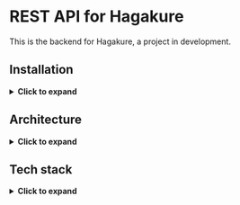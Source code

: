 # REST API for Hagakure

This is the backend for Hagakure, a project in development.

## Installation

<details>
  <summary><b>Click to expand</b></summary>

  <br>

  **Runtime and dependencies**

  This project currently runs on the Bun 1.0.29 runtime. If you don't have it installed, I advise you just [install the latest version](https://bun.sh/) and it should work.

  With Bun installed, run the following command to install the project's dependencies:
  ```bash
  bun install
  ```
  **Database**

  This project requires a Postgres database.  If you have [Docker](https://www.docker.com/) installed, you can use the provided `docker-compose.yml` file to start and stop a DB container by running these commands:
  ```bash
  bun run db:up

  bun run db:down
  ```

  **Environment variables**

  With a Postgres database running, copy the contents of `.env.template` to a new file called `.env` and fill in the environment variables with your database connection string and the desired port you want to run the application on.

  Then run the Drizzle commands to initialize the database schema.

  ```bash
  bun run db:generate

  bun run db:migrate
  ```

  Remember to run migrations after making changes to the database schema:

  ```bash
  bun run db:migrate
  ```

  Always commit the new migration files generated in `./drizzle`!

  **Setup complete and additional scripts**

  With these steps done, you're ready to start the development server:
  ```bash
  bun run dev
  ```
  Happy coding!

  **Additional scripts you should be aware of (WIP):**

  ```bash
  # lint and format the project with Biome
  bun run lint:fix

  ...
  ```
</details>

## Architecture
<details>
  <summary><b>Click to expand</b></summary>

  <br>

  This project implements a few concepts from Clean Architecture (or at least attempts to), represented through this image:

  <p align="center">
    <img src="./docs/ca-diagram.png" width="400">
  </p>

  <br>

  The core of the application are it's domain entities, use cases and business logic. They must not have have any external dependencies. The Domain layer is where application entities and data structures are contained and can be found at `src/core/domain`. The Application layer has business logic that implements the use cases of the system - located in `src/core/application`.

  Outside of this core, the application has an Infrastructure layer, where external dependencies like databases and HTTP servers can be interacted with, and a Presentation layer, where the application can be interacted with - in this case, defining controller classes that handle HTTP requests and responses and invoke the correct use cases.

  As a rule, each layer cannot have dependencies from an outermost layer - instead relying on interfaces and the Dependency Inversion principle.

</details>

## Tech stack
<details>
  <summary><b>Click to expand</b></summary>

  <br>

  This application is built using:
  - [Bun]((https://bun.sh/)) (runtime)
  - [ElysiaJS](https://elysiajs.com/) (API framework)
  - [Drizzle](https://orm.drizzle.team/) (ORM)
  - [TypeScript](https://www.typescriptlang.org/) (type-checking)
  - [Docker](https://www.docker.com/) (database containers in development environment)
</details>